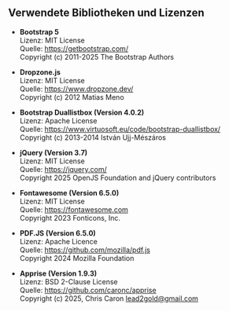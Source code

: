 ## Verwendete Bibliotheken und Lizenzen
- **Bootstrap 5**  
  Lizenz: MIT License  
  Quelle: https://getbootstrap.com/  
  Copyright (c) 2011-2025 The Bootstrap Authors

- **Dropzone.js**  
  Lizenz: MIT License  
  Quelle: https://www.dropzone.dev/  
  Copyright (c) 2012 Matias Meno

- **Bootstrap Duallistbox (Version 4.0.2)**  
  Lizenz: Apache License<br>
  Quelle: https://www.virtuosoft.eu/code/bootstrap-duallistbox/  
  Copyright (c) 2013-2014 István Ujj-Mészáros

- **jQuery (Version 3.7)**  
  Lizenz: MIT License  
  Quelle: https://jquery.com/  
  Copyright 2025 OpenJS Foundation and jQuery contributors

- **Fontawesome (Version 6.5.0)**<br>
  Lizenz: MIT License<br>
  Quelle: https://fontawesome.com<br>
  Copyright 2023 Fonticons, Inc.

- **PDF.JS (Version 6.5.0)**<br>
  Lizenz: Apache Licence<br>
  Quelle: https://github.com/mozilla/pdf.js<br>
  Copyright 2024 Mozilla Foundation

- **Apprise (Version 1.9.3)**<br>
  Lizenz: BSD 2-Clause License<br>
  Quelle: https://github.com/caronc/apprise<br>
  Copyright (c) 2025, Chris Caron <lead2gold@gmail.com>